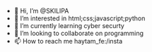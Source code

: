 - 👋 Hi, I’m @SKILIPA
- 👀 I’m interested in html;css;javascript;python
- 🌱 I’m currently learning cyber securty
- 💞️ I’m looking to collaborate on programming
- 📫 How to reach me haytam_fe:/insta

<!---
M9AWDA3LIYA/M9AWDA3LIYA is a ✨ special ✨ repository because its `README.md` (this file) appears on your GitHub profile.
You can click the Preview link to take a look at your changes.
--->
